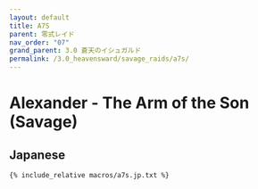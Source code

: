```yaml
---
layout: default
title: A7S
parent: 零式レイド
nav_order: "07"
grand_parent: 3.0 蒼天のイシュガルド
permalink: /3.0_heavensward/savage_raids/a7s/
---
```


# Alexander - The Arm of the Son (Savage)

## Japanese
```
{% include_relative macros/a7s.jp.txt %}
```
